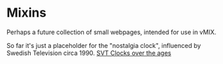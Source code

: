 # Mixins

Perhaps a future collection of small webpages, intended for use in vMIX.

So far it's just a placeholder for the "nostalgia clock", influenced by Swedish Television circa 1990.
[SVT Clocks over the ages](https://www.youtube.com/watch?v=EnCPNHwQPZY&t=580s)
